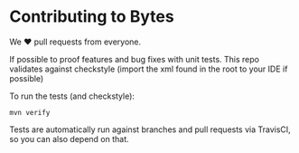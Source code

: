 # Contributing to Bytes

We ❤ pull requests from everyone.

If possible to proof features and bug fixes with unit tests.
This repo validates against checkstyle (import the xml found in the root to your IDE if possible)

To run the tests (and checkstyle):

```shell
mvn verify
```

Tests are automatically run against branches and pull requests
via TravisCI, so you can also depend on that.
